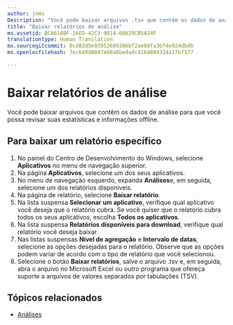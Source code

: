 ```yaml
---
author: jnHs
Description: "Você pode baixar arquivos .tsv que contêm os dados de análise para que possa revisar suas estatísticas e informações offline."
title: "Baixar relatórios de análise"
ms.assetid: BCA61ABF-16ED-42C3-9014-68629CB5A24F
translationtype: Human Translation
ms.sourcegitcommit: 0cd83d5e93952689386bf2ae08fa3bf4e924dbdb
ms.openlocfilehash: 7ec649d0847e60a6bedadc4164809324a17bf377

---
```


# Baixar relatórios de análise


Você pode baixar arquivos que contêm os dados de análise para que você possa revisar suas estatísticas e informações offline.

## Para baixar um relatório específico

1.  No painel do Centro de Desenvolvimento do Windows, selecione **Aplicativos** no menu de navegação superior.
2.  Na página **Aplicativos**, selecione um dos seus aplicativos.
3.  No menu de navegação esquerdo, expanda **Análises**e, em seguida, selecione um dos relatórios disponíveis.
4.  Na página de relatório, selecione **Baixar relatório**.
5.  Na lista suspensa **Selecionar um aplicativo**, verifique qual aplicativo você deseja que o relatório cubra. Se você quiser que o relatório cubra todos os seus aplicativos, escolha **Todos os aplicativos**.
6.  Na lista suspensa **Relatórios disponíveis para download**, verifique qual relatório você deseja baixar.
7.  Nas listas suspensas **Nível de agregação** e **Intervalo de datas**, selecione as opções desejadas para o relatório. Observe que as opções podem variar de acordo com o tipo de relatório que você selecionou.
8.  Selecione o botão **Baixar relatórios**, salve o arquivo .tsv e, em seguida, abra o arquivo no Microsoft Excel ou outro programa que ofereça suporte a arquivos de valores separados por tabulações (TSV).

## Tópicos relacionados
- [Análises](analytics.md)



<!--HONumber=Nov16_HO1-->


